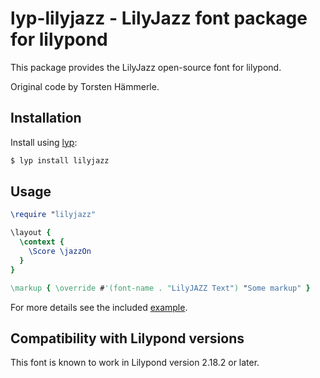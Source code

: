 # lyp-lilyjazz - LilyJazz font package for lilypond

This package provides the LilyJazz open-source font for lilypond.

Original code by Torsten Hämmerle.

## Installation

Install using [lyp](https://github.com/noteflakes/lyp):

```bash
$ lyp install lilyjazz
```

## Usage

```lilypond
\require "lilyjazz"

\layout {
  \context {
    \Score \jazzOn
  }
}

\markup { \override #'(font-name . "LilyJAZZ Text") "Some markup" }

```

For more details see the included [example](/noteflakes/lyp-lilyjazz/blob/master/test.ly).

## Compatibility with Lilypond versions

This font is known to work in Lilypond version 2.18.2 or later.